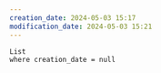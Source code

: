 ```yaml
---
creation_date: 2024-05-03 15:17
modification_date: 2024-05-03 15:21
---
```

```dataview
List
where creation_date = null
```
